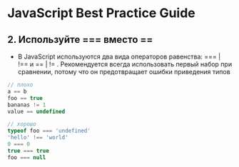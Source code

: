#  JavaScript Best Practice Guide
## 2. Используйте === вместо ==
- В JavaScript используются два вида операторов равенства: === | !== и == | != . Рекомендуется всегда использовать первый набор при сравнении, потому что он предотвращает ошибки приведения типов
``` js
// плохо
a == b 
foo == true
bananas != 1
value == undefined

// хорошо
typeof foo === 'undefined'
'hello' !== 'world'
0 === 0
true === true
foo === null
```

